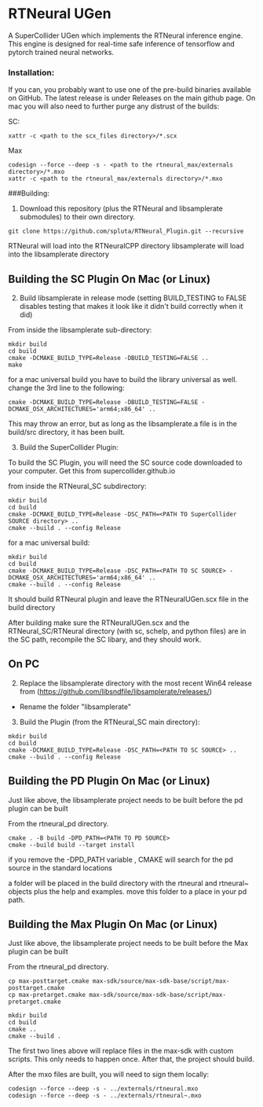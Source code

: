 # RTNeural UGen
A SuperCollider UGen which implements the RTNeural inference engine. This engine is designed for real-time safe inference of tensorflow and pytorch trained neural networks.

### Installation:

If you can, you probably want to use one of the pre-build binaries available on GitHub. The latest release is under Releases on the main github page. On mac you will also need to further purge any distrust of the builds:

SC:
```
xattr -c <path to the scx_files directory>/*.scx
```

Max
```
codesign --force --deep -s - <path to the rtneural_max/externals directory>/*.mxo
xattr -c <path to the rtneural_max/externals directory>/*.mxo
```



###Building:

1. Download this repository (plus the RTNeural and libsamplerate submodules) to their own directory.

```
git clone https://github.com/spluta/RTNeural_Plugin.git --recursive
```
RTNeural will load into the RTNeuralCPP directory
libsamplerate will load into the libsamplerate directory

## Building the SC Plugin On Mac (or Linux)

2. Build libsamplerate in release mode
(setting BUILD_TESTING to FALSE disables testing that makes it look like it didn't build correctly when it did)

From inside the libsamplerate sub-directory:
```
mkdir build
cd build
cmake -DCMAKE_BUILD_TYPE=Release -DBUILD_TESTING=FALSE ..
make
```

for a mac universal build you have to build the library universal as well. change the 3rd line to the following:
```
cmake -DCMAKE_BUILD_TYPE=Release -DBUILD_TESTING=FALSE -DCMAKE_OSX_ARCHITECTURES='arm64;x86_64' ..
```

This may throw an error, but as long as the libsamplerate.a file is in the build/src directory, it has been built.


3. Build the SuperCollider Plugin:

To build the SC Plugin, you will need the SC source code downloaded to your computer. Get this from supercollider.github.io

from inside the RTNeural_SC subdirectory:
```
mkdir build
cd build
cmake -DCMAKE_BUILD_TYPE=Release -DSC_PATH=<PATH TO SuperCollider SOURCE directory> ..
cmake --build . --config Release
```

for a mac universal build:
```
mkdir build
cd build
cmake -DCMAKE_BUILD_TYPE=Release -DSC_PATH=<PATH TO SC SOURCE> -DCMAKE_OSX_ARCHITECTURES='arm64;x86_64' ..
cmake --build . --config Release
```

It should build RTNeural plugin and leave the RTNeuralUGen.scx file in the build directory

After building make sure the RTNeuralUGen.scx and the RTNeural_SC/RTNeural directory (with sc, schelp, and python files) are in the SC path, recompile the SC libary, and they should work. 


## On PC

2. Replace the libsamplerate directory with the most recent Win64 release from (https://github.com/libsndfile/libsamplerate/releases/)

 - Rename the folder "libsamplerate"

3. Build the Plugin (from the RTNeural_SC main directory):
```
mkdir build
cd build
cmake -DCMAKE_BUILD_TYPE=Release -DSC_PATH=<PATH TO SC SOURCE> ..
cmake --build . --config Release
```

## Building the PD Plugin On Mac (or Linux)

Just like above, the libsamplerate project needs to be built before the pd plugin can be built

From the rtneural_pd directory.

```
cmake . -B build -DPD_PATH=<PATH TO PD SOURCE>
cmake --build build --target install
```

if you remove the -DPD_PATH variable , CMAKE will search for the pd source in the standard locations

a folder will be placed in the build directory with the rtneural and rtneural~ objects plus the help and examples. move this folder to a place in your pd path.

## Building the Max Plugin On Mac (or Linux)

Just like above, the libsamplerate project needs to be built before the Max plugin can be built

From the rtneural_pd directory.

```
cp max-posttarget.cmake max-sdk/source/max-sdk-base/script/max-posttarget.cmake
cp max-pretarget.cmake max-sdk/source/max-sdk-base/script/max-pretarget.cmake

mkdir build
cd build
cmake ..
cmake --build .
```

The first two lines above will replace files in the max-sdk with custom scripts. This only needs to happen once. After that, the project should build.

After the mxo files are built, you will need to sign them locally:

```
codesign --force --deep -s - ../externals/rtneural.mxo
codesign --force --deep -s - ../externals/rtneural~.mxo
```